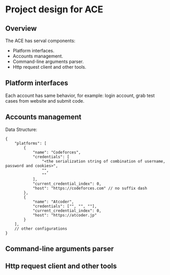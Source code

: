 # Project design for ACE

## Overview
The ACE has serval components:
- Platform interfaces.
- Accounts management.
- Command-line arguments parser.
- Http request client and other tools.

## Platform interfaces
Each account has same behavior, for example: login account, grab test cases from website and submit code.

## Accounts management

Data Structure:
```json5
{
    "platforms": [
        {
            "name": "Codeforces", 
            "credentials": [
                "<the serialization string of combination of username, password and cookies>", 
                "", 
                ""
            ],
            "current_credential_index": 0,
            "host": "https://codeforces.com" // no suffix dash 
        },
        {
            "name": "Atcoder", 
            "credentials": ["", "", ""],
            "current_credential_index": 0,
            "host": "https://atcoder.jp"
        }
    ],
    // other configurations 
}
```

## Command-line arguments parser

## Http request client and other tools